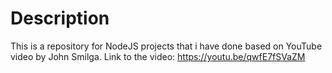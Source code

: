 # Description

This is a repository for NodeJS projects that i have done based on YouTube video by John Smilga. 
Link to the video: https://youtu.be/qwfE7fSVaZM